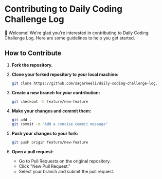 # Contributing to Daily Coding Challenge Log

👋 Welcome! We're glad you're interested in contributing to Daily Coding Challenge Log. Here are some guidelines to help you get started.

## How to Contribute

1. **Fork the repository.**

2. **Clone your forked repository to your local machine:**

   ```bash
   git clone https://github.com/sagarneeli/daily-coding-challenge-log.git
   ```
   
3. **Create a new branch for your contribution:**
   
   ```bash
   git checkout -b feature/new-feature
   ```
   
4. **Make your changes and commit them:**

   ```bash
   git add .
   git commit -m "Add a concise commit message"
   ```

5. **Push your changes to your fork:**

   ```bash
   git push origin feature/new-feature
   ```
   
6. **Open a pull request:**
   - Go to Pull Requests on the original repository.
   - Click "New Pull Request."
   - Select your branch and submit the pull request.

